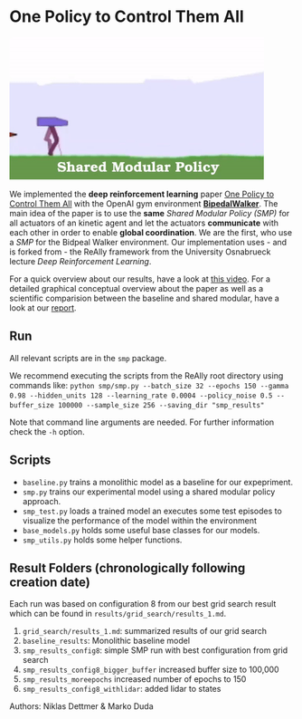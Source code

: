 # One Policy to Control Them All
![blub](https://github.com/drduda/ReAllY/blob/master/images/salto.gif)

We implemented the **deep reinforcement learning** paper [One Policy to Control Them All](https://arxiv.org/pdf/2007.04976v1.pdf) with the OpenAI gym environment [**BipedalWalker**](https://gym.openai.com/envs/BipedalWalker-v2/). The main idea of the paper is to use the **same** *Shared Modular Policy (SMP)* for all actuators of an kinetic agent and let the actuators **communicate** with each other in order to enable **global coordination**. We are the first, who use a *SMP* for the Bidpeal Walker environment. Our implementation uses - and is forked from - the ReAlly framework from the University Osnabrueck lecture *Deep Reinforcement Learning*.

For a quick overview about our results, have a look at [this video](https://github.com/drduda/ReAllY/blob/master/show_performance.mp4). 
For a detailed graphical conceptual overview about the paper as well as a scientific comparision between the baseline and shared modular, have a look at our [report](https://github.com/drduda/ReAllY/blob/master/DRL_project__One_policy_to_control_them_all.pdf). 

## Run

All relevant scripts are in the ```smp``` package. 

We recommend executing the scripts from the ReAlly root directory using commands like: 
```python smp/smp.py --batch_size 32 --epochs 150 --gamma 0.98 --hidden_units 128 --learning_rate 0.0004 --policy_noise 0.5 --buffer_size 100000 --sample_size 256 --saving_dir "smp_results"```

Note that command line arguments are needed. For further information check the ```-h``` option. 

## Scripts
- ```baseline.py``` trains a monolithic model as a baseline for our expepriment.
- ```smp.py``` trains our experimental model using a shared modular policy approach. 
- ```smp_test.py``` loads a trained model an executes some test episodes to visualize the performance of the model 
  within the environment
- ```base_models.py``` holds some useful base classes for our models. 
- ```smp_utils.py``` holds some helper functions.

## Result Folders (chronologically following creation date)
Each run was based on configuration 8 from our best grid search result which can be found in 
```results/grid_search/results_1.md```.

1. ```grid_search/results_1.md```: summarized results of our grid search 
2. ```baseline_results```: Monolithic baseline model
3. ```smp_results_config8```: simple SMP run with best configuration from grid search
4. ```smp_results_config8_bigger_buffer``` increased buffer size to 100,000
5. ```smp_results_moreepochs``` increased number of epochs to 150
6. ```smp_results_config8_withlidar```: added lidar to states

Authors: Niklas Dettmer & Marko Duda
